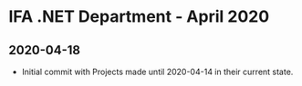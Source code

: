 IFA .NET Department - April 2020
================================

## 2020-04-18

* Initial commit with Projects made until 2020-04-14 in their current state.